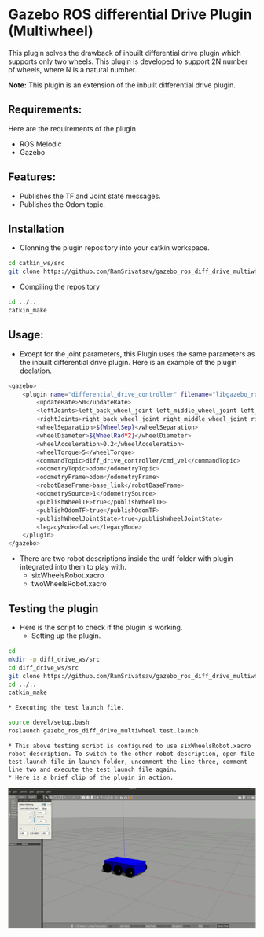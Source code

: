 # Gazebo ROS differential Drive Plugin (Multiwheel)
This plugin solves the drawback of inbuilt differential drive plugin which supports only two wheels.
This plugin is developed to support 2N number of wheels, where N is a natural number.

**Note:** This plugin is an extension of the inbuilt differential drive plugin.

## Requirements:
Here are the requirements of the plugin.
* ROS Melodic
* Gazebo

## Features:
* Publishes the TF and Joint state messages.
* Publishes the Odom topic.

## Installation
* Clonning the plugin repository into your catkin workspace.
```bash
cd catkin_ws/src
git clone https://github.com/RamSrivatsav/gazebo_ros_diff_drive_multiwheel.git
```
* Compiling the repository
```bash
cd ../..
catkin_make
```

## Usage:
* Except for the joint parameters, this Plugin uses the same parameters as the inbuilt differential drive plugin. Here is an example of the plugin declation.
```bash
<gazebo>
    <plugin name="differential_drive_controller" filename="libgazebo_ros_diff_drive_multiwheel.so">
        <updateRate>50</updateRate>
        <leftJoints>left_back_wheel_joint left_middle_wheel_joint left_front_wheel_joint</leftJoints>
        <rightJoints>right_back_wheel_joint right_middle_wheel_joint right_front_wheel_joint</rightJoints>
        <wheelSeparation>${WheelSep}</wheelSeparation>
        <wheelDiameter>${WheelRad*2}</wheelDiameter>
        <wheelAcceleration>0.2</wheelAcceleration>
        <wheelTorque>5</wheelTorque>
        <commandTopic>diff_drive_controller/cmd_vel</commandTopic>
        <odometryTopic>odom</odometryTopic>
        <odometryFrame>odom</odometryFrame>
        <robotBaseFrame>base_link</robotBaseFrame>
        <odometrySource>1</odometrySource>
        <publishWheelTF>true</publishWheelTF>
        <publishOdomTF>true</publishOdomTF>
        <publishWheelJointState>true</publishWheelJointState>
        <legacyMode>false</legacyMode>
    </plugin>
</gazebo>
```
* There are two robot descriptions inside the urdf folder with plugin integrated into them to play with.
    * sixWheelsRobot.xacro
    * twoWheelsRobot.xacro

## Testing the plugin
* Here is the script to check if the plugin is working.
    * Setting up the plugin.
```bash
cd
mkdir -p diff_drive_ws/src
cd diff_drive_ws/src
git clone https://github.com/RamSrivatsav/gazebo_ros_diff_drive_multiwheel.git
cd ../..
catkin_make
```
    * Executing the test launch file.
```bash
source devel/setup.bash
roslaunch gazebo_ros_diff_drive_multiwheel test.launch
```
    * This above testing script is configured to use sixWheelsRobot.xacro robot description. To switch to the other robot description, open file test.launch file in launch folder, uncomment the line three, comment line two and execute the test launch file again.
    * Here is a brief clip of the plugin in action.
![](output_gif.gif)
